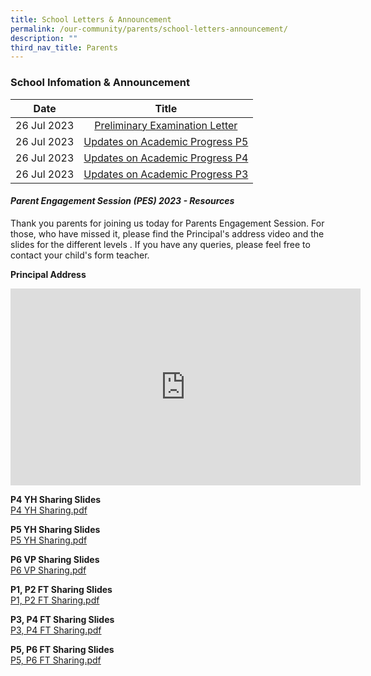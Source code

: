```yaml
---
title: School Letters & Announcement
permalink: /our-community/parents/school-letters-announcement/
description: ""
third_nav_title: Parents
---
```

### School Infomation &amp; Announcement

| Date 	| Title 	|
|:---:	|:---:	|
| 26 Jul 2023 	| [Preliminary Examination Letter](/files/preliminary_examinations_letter_2023.pdf)	|
| 26 Jul 2023 	| [Updates on Academic Progress P5](/files/updates%20on%20academic%20progress_p5_2023.pdf)	|
| 26 Jul 2023 	| [Updates on Academic Progress P4](/files/updates%20on%20academic%20progress_p4_2023.pdf)	|
| 26 Jul 2023 	| [Updates on Academic Progress P3](/files/updates%20on%20academic%20progress_p3_2023.pdf)	|



<!---##### PSLE Examination Timetable

<img src="/images/sil1.png" 
     style="width:100%">--->

#### _Parent Engagement Session (PES) 2023 - Resources_

Thank you parents for joining us today  for Parents Engagement Session. For those, who have missed it, please find the Principal's address video and the slides for the different levels . If you have any queries, please feel free to contact your child's form teacher.

**Principal Address**<br>
<iframe width="560" height="315" src="https://www.youtube.com/embed/L5w4KVZ083o" title="YouTube video player" frameborder="0" allow="accelerometer; autoplay; clipboard-write; encrypted-media; gyroscope; picture-in-picture; web-share" allowfullscreen=""></iframe>

**P4 YH Sharing Slides**<br>
[P4 YH Sharing.pdf](/files/P4%20YH%20Sharing_01.pdf)

**P5 YH Sharing Slides**<br>
[P5 YH Sharing.pdf](/files/P5%20YH%20Sharing_01.pdf)

**P6 VP Sharing Slides**<br>
[P6 VP Sharing.pdf](/files/P6%20VP%20Sharing%20(latest).pdf)

**P1, P2 FT Sharing Slides**<br>
[P1, P2 FT Sharing.pdf](/files/P1%20and%20P2%20FT%20Slides.pdf)

**P3, P4 FT Sharing Slides**<br>
[P3, P4 FT Sharing.pdf](/files/P3%20and%20P4%20FT%20Slides.pdf)

**P5, P6 FT Sharing Slides**<br>
[P5, P6 FT Sharing.pdf](/files/P5%20and%20P6%20FT%20Slides.pdf)